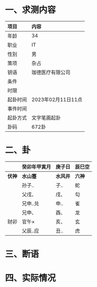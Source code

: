 # 一、求测内容
|项目|内容|
|:-|:-|
|年龄|34|
|职业|IT|
|性别|男|
|策项|杂占|
|钥语|珈德医疗有限公司|
|条件||
|时限||
|起卦时间|2023年02月11日11点|
|事件时间||
|起卦方式|文字笔画起卦|
|卦码|672卦|

# 二、卦
||癸卯年甲寅月|庚子日|辰巳空|
|:-|:-|:-|:-|
|**伏神**|**水山蹇**|**水风井**|**六神**|
||孙子..|子..|蛇|
||父戌、|戌、|勾|
||兄申..兑|申..|雀|
||兄申、|酉、|龙|
|财卯|官午×|亥、|玄|
||父辰..应|丑..|虎|


# 三、断语

# 四、实际情况